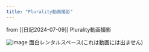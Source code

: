 ```yaml
---
title: "Plurality動画撮影"
---
```


from [[日記2024-07-09]]
Plurality動画撮影

![image](https://gyazo.com/d96a68890ffad268800ada9c63b8d621/thumb/1000)
面白レンタルスペース(これは動画には出ません)

